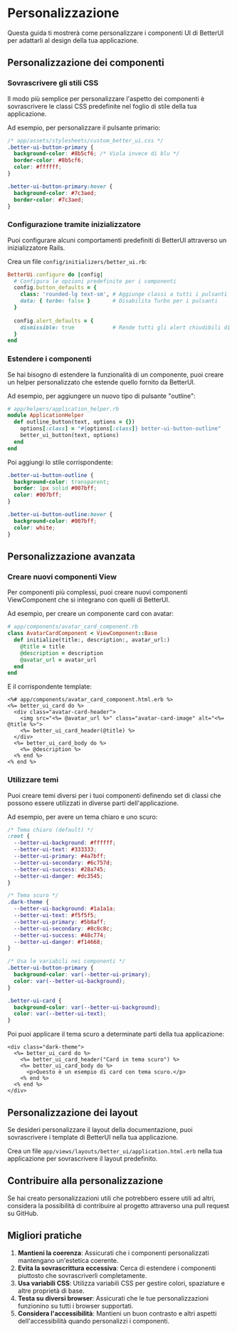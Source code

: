 # Personalizzazione

Questa guida ti mostrerà come personalizzare i componenti UI di BetterUI per adattarli al design della tua applicazione.

## Personalizzazione dei componenti

### Sovrascrivere gli stili CSS

Il modo più semplice per personalizzare l'aspetto dei componenti è sovrascrivere le classi CSS predefinite nel foglio di stile della tua applicazione.

Ad esempio, per personalizzare il pulsante primario:

```css
/* app/assets/stylesheets/custom_better_ui.css */
.better-ui-button-primary {
  background-color: #8b5cf6; /* Viola invece di blu */
  border-color: #8b5cf6;
  color: #ffffff;
}

.better-ui-button-primary:hover {
  background-color: #7c3aed;
  border-color: #7c3aed;
}
```

### Configurazione tramite inizializzatore

Puoi configurare alcuni comportamenti predefiniti di BetterUI attraverso un inizializzatore Rails.

Crea un file `config/initializers/better_ui.rb`:

```ruby
BetterUi.configure do |config|
  # Configura le opzioni predefinite per i componenti
  config.button_defaults = {
    class: 'rounded-lg text-sm', # Aggiunge classi a tutti i pulsanti
    data: { turbo: false }       # Disabilita Turbo per i pulsanti
  }
  
  config.alert_defaults = {
    dismissible: true            # Rende tutti gli alert chiudibili di default
  }
end
```

### Estendere i componenti

Se hai bisogno di estendere la funzionalità di un componente, puoi creare un helper personalizzato che estende quello fornito da BetterUI.

Ad esempio, per aggiungere un nuovo tipo di pulsante "outline":

```ruby
# app/helpers/application_helper.rb
module ApplicationHelper
  def outline_button(text, options = {})
    options[:class] = "#{options[:class]} better-ui-button-outline"
    better_ui_button(text, options)
  end
end
```

Poi aggiungi lo stile corrispondente:

```css
.better-ui-button-outline {
  background-color: transparent;
  border: 1px solid #007bff;
  color: #007bff;
}

.better-ui-button-outline:hover {
  background-color: #007bff;
  color: white;
}
```

## Personalizzazione avanzata

### Creare nuovi componenti View

Per componenti più complessi, puoi creare nuovi componenti ViewComponent che si integrano con quelli di BetterUI.

Ad esempio, per creare un componente card con avatar:

```ruby
# app/components/avatar_card_component.rb
class AvatarCardComponent < ViewComponent::Base
  def initialize(title:, description:, avatar_url:)
    @title = title
    @description = description
    @avatar_url = avatar_url
  end
end
```

E il corrispondente template:

```erb
<%# app/components/avatar_card_component.html.erb %>
<%= better_ui_card do %>
  <div class="avatar-card-header">
    <img src="<%= @avatar_url %>" class="avatar-card-image" alt="<%= @title %>">
    <%= better_ui_card_header(@title) %>
  </div>
  <%= better_ui_card_body do %>
    <%= @description %>
  <% end %>
<% end %>
```

### Utilizzare temi

Puoi creare temi diversi per i tuoi componenti definendo set di classi che possono essere utilizzati in diverse parti dell'applicazione.

Ad esempio, per avere un tema chiaro e uno scuro:

```css
/* Tema chiaro (default) */
:root {
  --better-ui-background: #ffffff;
  --better-ui-text: #333333;
  --better-ui-primary: #4a7bff;
  --better-ui-secondary: #6c757d;
  --better-ui-success: #28a745;
  --better-ui-danger: #dc3545;
}

/* Tema scuro */
.dark-theme {
  --better-ui-background: #1a1a1a;
  --better-ui-text: #f5f5f5;
  --better-ui-primary: #5b8aff;
  --better-ui-secondary: #8c8c8c;
  --better-ui-success: #48c774;
  --better-ui-danger: #f14668;
}

/* Usa le variabili nei componenti */
.better-ui-button-primary {
  background-color: var(--better-ui-primary);
  color: var(--better-ui-background);
}

.better-ui-card {
  background-color: var(--better-ui-background);
  color: var(--better-ui-text);
}
```

Poi puoi applicare il tema scuro a determinate parti della tua applicazione:

```erb
<div class="dark-theme">
  <%= better_ui_card do %>
    <%= better_ui_card_header("Card in tema scuro") %>
    <%= better_ui_card_body do %>
      <p>Questo è un esempio di card con tema scuro.</p>
    <% end %>
  <% end %>
</div>
```

## Personalizzazione dei layout

Se desideri personalizzare il layout della documentazione, puoi sovrascrivere i template di BetterUI nella tua applicazione.

Crea un file `app/views/layouts/better_ui/application.html.erb` nella tua applicazione per sovrascrivere il layout predefinito.

## Contribuire alla personalizzazione

Se hai creato personalizzazioni utili che potrebbero essere utili ad altri, considera la possibilità di contribuire al progetto attraverso una pull request su GitHub.

## Migliori pratiche

1. **Mantieni la coerenza**: Assicurati che i componenti personalizzati mantengano un'estetica coerente.
2. **Evita la sovrascrittura eccessiva**: Cerca di estendere i componenti piuttosto che sovrascriverli completamente.
3. **Usa variabili CSS**: Utilizza variabili CSS per gestire colori, spaziature e altre proprietà di base.
4. **Testa su diversi browser**: Assicurati che le tue personalizzazioni funzionino su tutti i browser supportati.
5. **Considera l'accessibilità**: Mantieni un buon contrasto e altri aspetti dell'accessibilità quando personalizzi i componenti. 
